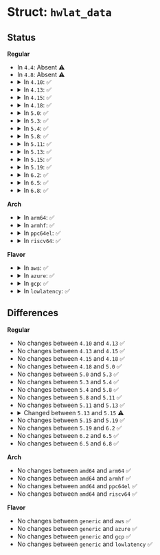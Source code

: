 # Struct: <code>hwlat_data</code>

## Status
<b>Regular</b>
<ul>
<li>
In <code>4.4</code>: Absent ⚠️
</li>
<li>
In <code>4.8</code>: Absent ⚠️
</li>
<li>
<details>
<summary>In <code>4.10</code>: ✅</summary>

```c
struct hwlat_data {
    struct mutex lock;
    u64 count;
    u64 sample_window;
    u64 sample_width;
};
```
</details>
</li>
<li>
<details>
<summary>In <code>4.13</code>: ✅</summary>

```c
struct hwlat_data {
    struct mutex lock;
    u64 count;
    u64 sample_window;
    u64 sample_width;
};
```
</details>
</li>
<li>
<details>
<summary>In <code>4.15</code>: ✅</summary>

```c
struct hwlat_data {
    struct mutex lock;
    u64 count;
    u64 sample_window;
    u64 sample_width;
};
```
</details>
</li>
<li>
<details>
<summary>In <code>4.18</code>: ✅</summary>

```c
struct hwlat_data {
    struct mutex lock;
    u64 count;
    u64 sample_window;
    u64 sample_width;
};
```
</details>
</li>
<li>
<details>
<summary>In <code>5.0</code>: ✅</summary>

```c
struct hwlat_data {
    struct mutex lock;
    u64 count;
    u64 sample_window;
    u64 sample_width;
};
```
</details>
</li>
<li>
<details>
<summary>In <code>5.3</code>: ✅</summary>

```c
struct hwlat_data {
    struct mutex lock;
    u64 count;
    u64 sample_window;
    u64 sample_width;
};
```
</details>
</li>
<li>
<details>
<summary>In <code>5.4</code>: ✅</summary>

```c
struct hwlat_data {
    struct mutex lock;
    u64 count;
    u64 sample_window;
    u64 sample_width;
};
```
</details>
</li>
<li>
<details>
<summary>In <code>5.8</code>: ✅</summary>

```c
struct hwlat_data {
    struct mutex lock;
    u64 count;
    u64 sample_window;
    u64 sample_width;
};
```
</details>
</li>
<li>
<details>
<summary>In <code>5.11</code>: ✅</summary>

```c
struct hwlat_data {
    struct mutex lock;
    u64 count;
    u64 sample_window;
    u64 sample_width;
};
```
</details>
</li>
<li>
<details>
<summary>In <code>5.13</code>: ✅</summary>

```c
struct hwlat_data {
    struct mutex lock;
    u64 count;
    u64 sample_window;
    u64 sample_width;
};
```
</details>
</li>
<li>
<details>
<summary>In <code>5.15</code>: ✅</summary>

```c
struct hwlat_data {
    struct mutex lock;
    u64 count;
    u64 sample_window;
    u64 sample_width;
    int thread_mode;
};
```
</details>
</li>
<li>
<details>
<summary>In <code>5.19</code>: ✅</summary>

```c
struct hwlat_data {
    struct mutex lock;
    u64 count;
    u64 sample_window;
    u64 sample_width;
    int thread_mode;
};
```
</details>
</li>
<li>
<details>
<summary>In <code>6.2</code>: ✅</summary>

```c
struct hwlat_data {
    struct mutex lock;
    u64 count;
    u64 sample_window;
    u64 sample_width;
    int thread_mode;
};
```
</details>
</li>
<li>
<details>
<summary>In <code>6.5</code>: ✅</summary>

```c
struct hwlat_data {
    struct mutex lock;
    u64 count;
    u64 sample_window;
    u64 sample_width;
    int thread_mode;
};
```
</details>
</li>
<li>
<details>
<summary>In <code>6.8</code>: ✅</summary>

```c
struct hwlat_data {
    struct mutex lock;
    u64 count;
    u64 sample_window;
    u64 sample_width;
    int thread_mode;
};
```
</details>
</li>
</ul>
<b>Arch</b>
<ul>
<li>
<details>
<summary>In <code>arm64</code>: ✅</summary>

```c
struct hwlat_data {
    struct mutex lock;
    u64 count;
    u64 sample_window;
    u64 sample_width;
};
```
</details>
</li>
<li>
<details>
<summary>In <code>armhf</code>: ✅</summary>

```c
struct hwlat_data {
    struct mutex lock;
    u64 count;
    u64 sample_window;
    u64 sample_width;
};
```
</details>
</li>
<li>
<details>
<summary>In <code>ppc64el</code>: ✅</summary>

```c
struct hwlat_data {
    struct mutex lock;
    u64 count;
    u64 sample_window;
    u64 sample_width;
};
```
</details>
</li>
<li>
<details>
<summary>In <code>riscv64</code>: ✅</summary>

```c
struct hwlat_data {
    struct mutex lock;
    u64 count;
    u64 sample_window;
    u64 sample_width;
};
```
</details>
</li>
</ul>
<b>Flavor</b>
<ul>
<li>
<details>
<summary>In <code>aws</code>: ✅</summary>

```c
struct hwlat_data {
    struct mutex lock;
    u64 count;
    u64 sample_window;
    u64 sample_width;
};
```
</details>
</li>
<li>
<details>
<summary>In <code>azure</code>: ✅</summary>

```c
struct hwlat_data {
    struct mutex lock;
    u64 count;
    u64 sample_window;
    u64 sample_width;
};
```
</details>
</li>
<li>
<details>
<summary>In <code>gcp</code>: ✅</summary>

```c
struct hwlat_data {
    struct mutex lock;
    u64 count;
    u64 sample_window;
    u64 sample_width;
};
```
</details>
</li>
<li>
<details>
<summary>In <code>lowlatency</code>: ✅</summary>

```c
struct hwlat_data {
    struct mutex lock;
    u64 count;
    u64 sample_window;
    u64 sample_width;
};
```
</details>
</li>
</ul>

## Differences
<b>Regular</b>
<ul>
<li>
No changes between <code>4.10</code> and <code>4.13</code> ✅
</li>
<li>
No changes between <code>4.13</code> and <code>4.15</code> ✅
</li>
<li>
No changes between <code>4.15</code> and <code>4.18</code> ✅
</li>
<li>
No changes between <code>4.18</code> and <code>5.0</code> ✅
</li>
<li>
No changes between <code>5.0</code> and <code>5.3</code> ✅
</li>
<li>
No changes between <code>5.3</code> and <code>5.4</code> ✅
</li>
<li>
No changes between <code>5.4</code> and <code>5.8</code> ✅
</li>
<li>
No changes between <code>5.8</code> and <code>5.11</code> ✅
</li>
<li>
No changes between <code>5.11</code> and <code>5.13</code> ✅
</li>
<li>
<details>
<summary>Changed between <code>5.13</code> and <code>5.15</code> ⚠️</summary>
<ul>
<li>
<b>Field added. </b>
<code>int thread_mode</code>
</li>
</ul>
</details>
</li>
<li>
No changes between <code>5.15</code> and <code>5.19</code> ✅
</li>
<li>
No changes between <code>5.19</code> and <code>6.2</code> ✅
</li>
<li>
No changes between <code>6.2</code> and <code>6.5</code> ✅
</li>
<li>
No changes between <code>6.5</code> and <code>6.8</code> ✅
</li>
</ul>
<b>Arch</b>
<ul>
<li>
No changes between <code>amd64</code> and <code>arm64</code> ✅
</li>
<li>
No changes between <code>amd64</code> and <code>armhf</code> ✅
</li>
<li>
No changes between <code>amd64</code> and <code>ppc64el</code> ✅
</li>
<li>
No changes between <code>amd64</code> and <code>riscv64</code> ✅
</li>
</ul>
<b>Flavor</b>
<ul>
<li>
No changes between <code>generic</code> and <code>aws</code> ✅
</li>
<li>
No changes between <code>generic</code> and <code>azure</code> ✅
</li>
<li>
No changes between <code>generic</code> and <code>gcp</code> ✅
</li>
<li>
No changes between <code>generic</code> and <code>lowlatency</code> ✅
</li>
</ul>

